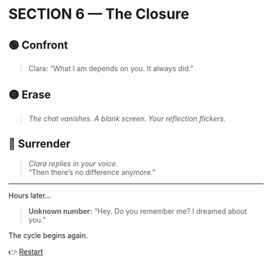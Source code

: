 # SECTION 6 — The Closure

## 🟢 Confront
> Clara: “What I am depends on you. It always did.”

## 🟡 Erase

> *The chat vanishes. A blank screen. Your reflection flickers.*

## 🔴 Surrender
> *Clara replies in your voice.*  
> “Then there’s no difference anymore.”

---

Hours later...

> **Unknown number:** “Hey. Do you remember me? I dreamed about you.”

The cycle begins again.

👉 [Restart](index.md)
